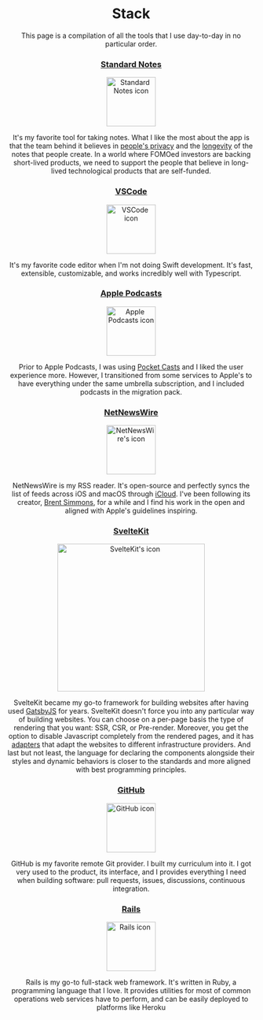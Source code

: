 <script context="module">
    export const prerender = true;
</script>

<script>
  import Header from "$lib/components/SEO/index.svelte"
</script>


<Header title="Stack" description=""/>
<Header
	slug="/"
	title="Stack"
	metadescription="This page is a compilation of all the tools that I use day-to-day in no particular order."/>
  
# Stack

This page is a compilation of all the tools that I use day-to-day in no particular order.


### [Standard Notes](https://standardnotes.com/)

<img src="https://cdn.icon-icons.com/icons2/2407/PNG/512/standard_notes_icon_146094.png" width="100" alt="Standard Notes icon"/>

It's my favorite tool for taking notes. What I like the most about the app is that the team behind it believes in [people's privacy](https://standardnotes.com/privacy) and the [longevity](https://standardnotes.com/longevity) of the notes that people create. In a world where FOMOed investors are backing short-lived products, we need to support the people that believe in long-lived technological products that are self-funded.

### [VSCode](https://code.visualstudio.com/)

<img src="https://camo.githubusercontent.com/ebb0d9ad69ba4b2024aec00a7a89db22fc028200e215c164d751ae99d577f042/68747470733a2f2f636f64652e76697375616c73747564696f2e636f6d2f6173736574732f757064617465732f315f33352f6c6f676f2d737461626c652e706e67" width="100" alt="VSCode icon"/>

It's my favorite code editor when I'm not doing Swift development. It's fast, extensible, customizable, and works incredibly well with Typescript.

### [Apple Podcasts](https://www.apple.com/apple-podcasts/)

<img src="https://upload.wikimedia.org/wikipedia/commons/e/e7/Podcasts_%28iOS%29.svg" width="100" alt="Apple Podcasts icon"/>

Prior to Apple Podcasts, I was using [Pocket Casts](https://www.pocketcasts.com/) and I liked the user experience more. However, I transitioned from some services to Apple's to have everything under the same umbrella subscription, and I included podcasts in the migration pack.

### [NetNewsWire](https://netnewswire.com/)

<img src="https://netnewswire.com/images/nnw_icon_256.png" width="100" alt="NetNewsWire's icon"/>

NetNewsWire is my RSS reader. It's open-source and perfectly syncs the list of feeds across iOS and macOS through [iCloud](https://www.icloud.com/). I've been following its creator, [Brent Simmons](https://twitter.com/brentsimmons), for a while and I find his work in the open and aligned with Apple's guidelines inspiring.

### [SvelteKit](https://kit.svelte.dev/)

<img src="https://user-images.githubusercontent.com/11630812/114088279-7cd7be80-98d2-11eb-883c-66c3bf48f293.png" width="300" alt="SvelteKit's icon"/>

SvelteKit became my go-to framework for building websites after having used [GatsbyJS](https://www.gatsbyjs.com/) for years.
SvelteKit doesn't force you into any particular way of building websites. You can choose on a per-page basis the type of rendering that you want: SSR, CSR, or Pre-render. Moreover, you get the option to disable Javascript completely from the rendered pages, and it has [adapters](https://github.com/sveltejs/kit/blob/master/documentation/docs/10-adapters.md) that adapt the websites to different infrastructure providers. And last but not least, the language for declaring the components alongside their styles and dynamic behaviors is closer to the standards and more aligned with best programming principles.


### [GitHub](https://github.com)

<img src="https://github.githubassets.com/images/modules/logos_page/Octocat.png" width="100" alt="GitHub icon"/>

GitHub is my favorite remote Git provider. I built my curriculum into it. I got very used to the product, its interface, and I provides everything I need when building software: pull requests, issues, discussions, continuous integration.

### [Rails](https://rubyonrails.org/)

<img src="https://cdn3.iconfinder.com/data/icons/popular-services-brands-vol-2/512/ruby-on-rails-512.png" width="100" alt="Rails icon"/>

Rails is my go-to full-stack web framework. It's written in Ruby, a programming language that I love. It provides utilities for most of common operations web services have to perform, and can be easily deployed to platforms like Heroku
